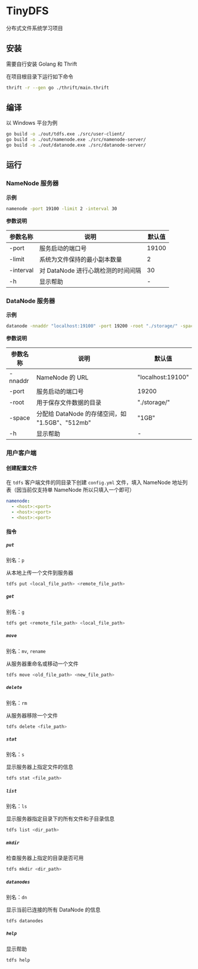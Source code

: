 # TinyDFS

分布式文件系统学习项目

## 安装

需要自行安装 Golang 和 Thrift

在项目根目录下运行如下命令

```bash
thrift -r --gen go ./thrift/main.thrift
```

## 编译

以 Windows 平台为例

```bash
go build -o ./out/tdfs.exe ./src/user-client/
go build -o ./out/namenode.exe ./src/namenode-server/
go build -o ./out/datanode.exe ./src/datanode-server/
```

## 运行

### NameNode 服务器

**示例**

```bash
namenode -port 19100 -limit 2 -interval 30
```

**参数说明**

| 参数名称  | 说明                               | 默认值 |
| --------- | ---------------------------------- | ------ |
| -port     | 服务启动的端口号                   | 19100  |
| -limit    | 系统为文件保持的最小副本数量       | 2      |
| -interval | 对 DataNode 进行心跳检测的时间间隔 | 30     |
| -h        | 显示帮助                           | -      |

### DataNode 服务器

**示例**

```bash
datanode -nnaddr "localhost:19100" -port 19200 -root "./storage/" -space "1GB"
```

**参数说明**

| 参数名称 | 说明                                            | 默认值            |
| -------- | ----------------------------------------------- | ----------------- |
| -nnaddr  | NameNode 的 URL                                 | "localhost:19100" |
| -port    | 服务启动的端口号                                | 19200             |
| -root    | 用于保存文件数据的目录                          | "./storage/"      |
| -space   | 分配给 DataNode 的存储空间，如 "1.5GB"、"512mb" | "1GB"             |
| -h       | 显示帮助                                        | -                 |

### 用户客户端

#### 创建配置文件

在 `tdfs` 客户端文件的同目录下创建 `config.yml` 文件，填入 NameNode 地址列表（因当前仅支持单 NameNode 所以只填入一个即可）

```yaml
namenode:
  - <host>:<port>
  - <host>:<port>
  - <host>:<port>
```

#### 指令

##### `put`

别名：`p`

从本地上传一个文件到服务器

```bash
tdfs put <local_file_path> <remote_file_path>
```

##### `get`

别名：`g`

```bash
tdfs get <remote_file_path> <local_file_path>
```

##### `move`

别名：`mv`, `rename`

从服务器重命名或移动一个文件

```bash
tdfs move <old_file_path> <new_file_path>
```

##### `delete`

别名：`rm`

从服务器移除一个文件

```bash
tdfs delete <file_path>
```

##### `stat`

别名：`s`

显示服务器上指定文件的信息

```bash
tdfs stat <file_path>
```

##### `list`

别名：`ls`

显示服务器指定目录下的所有文件和子目录信息

```bash
tdfs list <dir_path>
```

##### `mkdir`

检查服务器上指定的目录是否可用

```bash
tdfs mkdir <dir_path>
```

##### `datanodes`

别名：`dn`

显示当前已连接的所有 DataNode 的信息

```bash
tdfs datanodes
```

##### `help`

显示帮助

```bash
tdfs help
```
